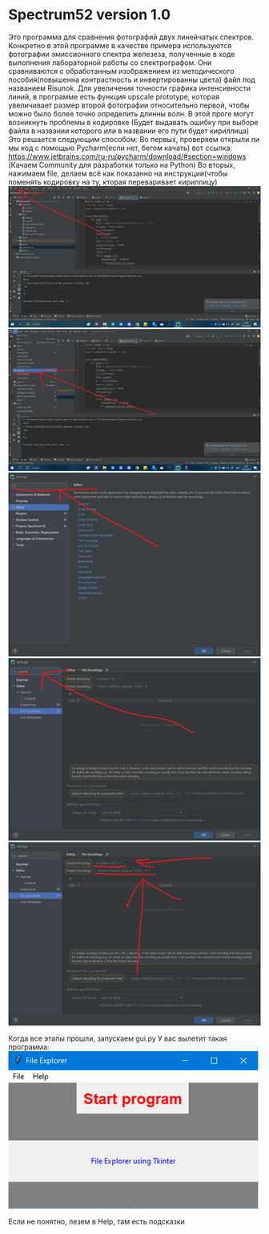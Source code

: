 # Spectrum52 version 1.0
Это программа для сравнения фотографий двух линейчатых спектров.
Конкретно в этой программе в качестве примера используются фотографии эмиссионного 
спектра железеза, полученные в ходе выполнения лабораторной работы со спектрографом.
Они сравниваются с обработанным изображением из методического пособия(повышенна контрастность
и инвертированны цвета) файл под названием Risunok.
Для увеличения точности графика интенсивности линий, в программе есть функция upscale prototype,
которая увеличивает размер второй фотографии относительно первой, чтобы можно было более точно определить длинны волн.
В этой проге могут возникнуть проблемы в кодировке (Будет выдавать ошибку при выборе
файла в названии которого или в названии его пути будет кириллица)
Это решается следующим способом:
Во первых, проверяем открыли ли мы код с помощью Pycharm(если нет, бегом качать) 
вот ссылка: https://www.jetbrains.com/ru-ru/pycharm/download/#section=windows
(Качаем Community для разработки только на Python)
Во вторых, нажимаем file, делаем всё как показанно на инструкции(чтобы поменять кодировку на ту, кторая переваривает кириллицу)
![Image alt](https://github.com/KrechkoVsevolod201/Spectrum52/raw/master/Screenshots/img.png)
![Image alt](https://github.com/KrechkoVsevolod201/Spectrum52/raw/master/Screenshots/img_1.png)
![Image alt](https://github.com/KrechkoVsevolod201/Spectrum52/raw/master/Screenshots/img_2.png)
![Image alt](https://github.com/KrechkoVsevolod201/Spectrum52/raw/master/Screenshots/img_3.png)
![Image alt](https://github.com/KrechkoVsevolod201/Spectrum52/raw/master/Screenshots/img_4.png)

Когда все этапы прошли, запускаем gui.py
У вас вылетит такая программа:
![Image alt](https://github.com/KrechkoVsevolod201/Spectrum52/raw/master/Screenshots/img_5.png)

Если не понятно, лезем в Help, там есть подсказки
